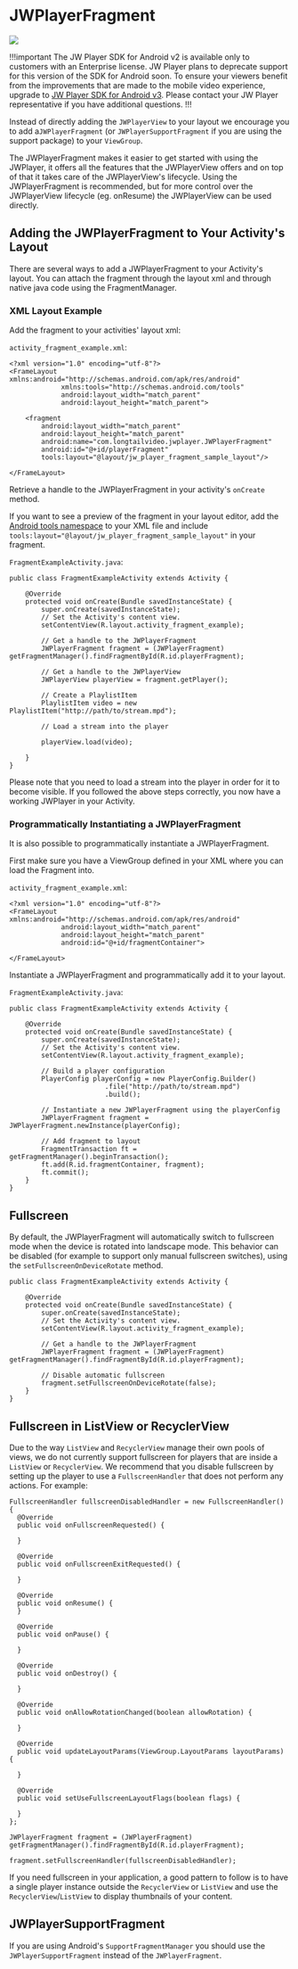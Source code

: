 # JWPlayerFragment

<img src="https://img.shields.io/badge/%20-Android%20v2%20DEPRECATED-FFBA43.svg?logo=android&logoColor=gray">

!!!important
The JW Player SDK for Android v2 is available only to customers with an Enterprise license. JW Player plans to deprecate support for this version of the SDK for Android soon. To ensure your viewers benefit from the improvements that are made to the mobile video experience, upgrade to [JW Player SDK for Android v3](https://developer.jwplayer.com/sdk/android/docs/developer-guide/index.html). Please contact your JW Player representative if you have additional questions.
!!!

Instead of directly adding the `JWPlayerView` to your layout we encourage you to add a`JWPlayerFragment` (or `JWPlayerSupportFragment` if you are using the support package) to your `ViewGroup`.

The JWPlayerFragment makes it easier to get started with using the JWPlayer, it offers all the features that the JWPlayerView offers and on top of that it takes care of the JWPlayerView's lifecycle. Using the JWPlayerFragment is recommended, but for more control over the JWPlayerView lifecycle (eg. onResume) the JWPlayerView can be used directly.

Adding the JWPlayerFragment to Your Activity's Layout
-----------------------------------------------------

There are several ways to add a JWPlayerFragment to your Activity's layout. You can attach the fragment through the layout xml and through native java code using the FragmentManager.

### XML Layout Example

Add the fragment to your activities' layout xml:

`activity_fragment_example.xml`:

```
<?xml version="1.0" encoding="utf-8"?>
<FrameLayout xmlns:android="http://schemas.android.com/apk/res/android"
			 xmlns:tools="http://schemas.android.com/tools"
			 android:layout_width="match_parent"
			 android:layout_height="match_parent">

	<fragment
		android:layout_width="match_parent"
		android:layout_height="match_parent"
		android:name="com.longtailvideo.jwplayer.JWPlayerFragment"
		android:id="@+id/playerFragment"
		tools:layout="@layout/jw_player_fragment_sample_layout"/>

</FrameLayout>
```

Retrieve a handle to the JWPlayerFragment in your activity's `onCreate` method.

If you want to see a preview of the fragment in your layout editor, add the [Android tools namespace](http://tools.android.com/tech-docs/tools-attributes) to your XML file and include `tools:layout="@layout/jw_player_fragment_sample_layout"` in your fragment.

`FragmentExampleActivity.java`:

```
public class FragmentExampleActivity extends Activity {

	@Override
	protected void onCreate(Bundle savedInstanceState) {
		super.onCreate(savedInstanceState);
		// Set the Activity's content view.
		setContentView(R.layout.activity_fragment_example);

		// Get a handle to the JWPlayerFragment
		JWPlayerFragment fragment = (JWPlayerFragment) getFragmentManager().findFragmentById(R.id.playerFragment);

		// Get a handle to the JWPlayerView
		JWPlayerView playerView = fragment.getPlayer();
		
		// Create a PlaylistItem 
		PlaylistItem video = new PlaylistItem("http://path/to/stream.mpd");
		
		// Load a stream into the player

		playerView.load(video);

	}
}
```

Please note that you need to load a stream into the player in order for it to become visible. If you followed the above steps correctly, you now have a working JWPlayer in your Activity.

### Programmatically Instantiating a JWPlayerFragment

It is also possible to programmatically instantiate a JWPlayerFragment.

First make sure you have a ViewGroup defined in your XML where you can load the Fragment into.

`activity_fragment_example.xml`:

```
<?xml version="1.0" encoding="utf-8"?>
<FrameLayout xmlns:android="http://schemas.android.com/apk/res/android"
			 android:layout_width="match_parent"
			 android:layout_height="match_parent"
			 android:id="@+id/fragmentContainer">

</FrameLayout>
```

Instantiate a JWPlayerFragment and programmatically add it to your layout.

`FragmentExampleActivity.java`:

```
public class FragmentExampleActivity extends Activity {

	@Override
	protected void onCreate(Bundle savedInstanceState) {
		super.onCreate(savedInstanceState);
		// Set the Activity's content view.
		setContentView(R.layout.activity_fragment_example);

        // Build a player configuration
		PlayerConfig playerConfig = new PlayerConfig.Builder()
        				.file("http://path/to/stream.mpd")
        				.build();

        // Instantiate a new JWPlayerFragment using the playerConfig
        JWPlayerFragment fragment = JWPlayerFragment.newInstance(playerConfig);

        // Add fragment to layout
        FragmentTransaction ft = getFragmentManager().beginTransaction();
        ft.add(R.id.fragmentContainer, fragment);
        ft.commit();
	}
}
```

Fullscreen
----------

By default, the JWPlayerFragment will automatically switch to fullscreen mode when the device is rotated into landscape mode. This behavior can be disabled (for example to support only manual fullscreen switches), using the `setFullscreenOnDeviceRotate` method.

```
public class FragmentExampleActivity extends Activity {

	@Override
	protected void onCreate(Bundle savedInstanceState) {
		super.onCreate(savedInstanceState);
		// Set the Activity's content view.
		setContentView(R.layout.activity_fragment_example);

		// Get a handle to the JWPlayerFragment
		JWPlayerFragment fragment = (JWPlayerFragment) getFragmentManager().findFragmentById(R.id.playerFragment);
		
		// Disable automatic fullscreen
		fragment.setFullscreenOnDeviceRotate(false);
	}
}
```

Fullscreen in ListView or RecyclerView
--------------------------------------

Due to the way `ListView` and `RecyclerView` manage their own pools of views, we do not currently support fullscreen for players that are inside a `ListView` or `RecyclerView`.  We recommend that you disable fullscreen by setting up the player to use a `FullscreenHandler` that does not perform any actions.  For example:

```
FullscreenHandler fullscreenDisabledHandler = new FullscreenHandler() {
  @Override
  public void onFullscreenRequested() {

  }

  @Override
  public void onFullscreenExitRequested() {

  }

  @Override
  public void onResume() {
  }

  @Override
  public void onPause() {

  }

  @Override
  public void onDestroy() {

  }

  @Override
  public void onAllowRotationChanged(boolean allowRotation) {

  }

  @Override
  public void updateLayoutParams(ViewGroup.LayoutParams layoutParams) {

  }

  @Override
  public void setUseFullscreenLayoutFlags(boolean flags) {

  }
};

JWPlayerFragment fragment = (JWPlayerFragment) getFragmentManager().findFragmentById(R.id.playerFragment);

fragment.setFullscreenHandler(fullscreenDisabledHandler);
```

If you need fullscreen in your application, a good pattern to follow is to have a single player instance outside the `RecyclerView` or `ListView` and use the `RecyclerView`/`ListView` to display thumbnails of your content.

JWPlayerSupportFragment
-----------------------

If you are using Android's `SupportFragmentManager` you should use the `JWPlayerSupportFragment` instead of the `JWPlayerFragment`.
